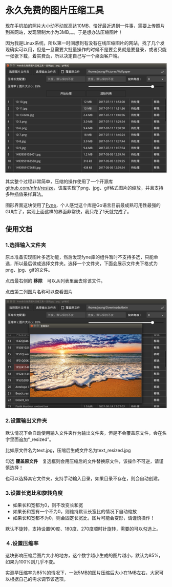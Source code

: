 # 永久免费的图片压缩工具

现在手机拍的照片大小动不动就高达10MB，恰好最近遇到一件事，需要上传照片到某网站，发现限制大小为3MB。。。于是想办法压缩图片！

因为我是Linux系统，所以第一时间想到有没有在线压缩图片的网站，找了几个发现确实可以用，但是一旦需要大批量操作的时候不是要会员就是要登录，或者只能一张张下载，着实费劲，所以决定自己写一个桌面客户端。

![](resourse/example.png)

其实整个过程非常简单，压缩的操作使用了一个开源库 [github.com/nfnt/resize](https://github.com/nfnt/resize)，该库实现了png、jpg、gif格式图片的缩放，并且支持多种插值采样算法。

图形界面这块使用了[Fyne](https://fyne.io/fyne/v2)，个人感觉这个库是Go语言目前最成熟可用性最强的GUI库了，实现上面这样的界面非常快，我只花了1天就完成了。

## 使用文档

### 1.选择输入文件夹
原本准备实现图片多选功能，然后发现fyne库的组件暂时不支持多选，只能单选，所以最后做成选择文件夹。选择一个文件夹，下面会展示文件夹下格式为png、jpg、gif的文件。

点击最右侧的 **移除**　可以从列表里面去除该文件。

点击第二列图片名称可以查看图片

![](resourse/example2.png)

### 2.设置输出文件夹
默认情况下会自动使用输入文件夹作为输出文件夹，但是不会覆盖原文件，会在名字里面追加“_resized”。

比如原文件名为text.jpg，压缩后生成文件名为text_resized.jpg

勾选 **覆盖原文件**　复选框则会用压缩后的文件替换原文件，该操作不可逆，请谨慎选择！

也可以选择其它文件夹，支持手动输入目录，如果目录不存在，则会自动创建。

### 3.设置长宽比和旋转角度
* 如果长和宽都为0，则不改变长和宽
* 如果长和宽有一个不为0，则维持默认长宽比的情况下自动缩放
* 如果长和宽都不为0，则会固定长宽比，图片可能会变形，请谨慎操作！

默认不旋转，支持设置90度、180度、270度顺时针旋转，需要的可以勾选上。

### ４.设置压缩率
这块影响压缩后图片大小的地方，这个数字越小生成的图片越小，默认为85%，如果为100%则几乎不变。

实测早压缩率为85%的情况下，一张5MB的图片压缩后大小在1MB左右，大家可以根据自己的需求调节该选项。